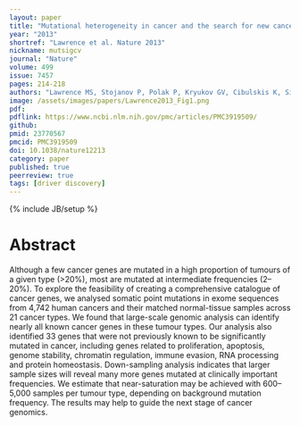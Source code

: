 ```yaml
---
layout: paper
title: "Mutational heterogeneity in cancer and the search for new cancer-associated genes"
year: "2013"
shortref: "Lawrence et al. Nature 2013"
nickname: mutsigcv
journal: "Nature"
volume: 499
issue: 7457
pages: 214-218
authors: "Lawrence MS, Stojanov P, Polak P, Kryukov GV, Cibulskis K, Sivachenko A, Carter SL, Stewart C, Mermel CH, Roberts SA, Kiezun A, Hammerman PS, McKenna A, Drier Y, Zou L, Ramos AH, Pugh TJ, Stransky N, Helman E, Kim J, Sougnez C, Ambrogio L, Nickerson E, Shefler E, Cortés ML, Auclair D, Saksena G, Voet D, Noble M, DiCara D, Lin P, Lichtenstein L, Heiman DI, Fennell T, Imielinski M, Hernandez B, Hodis E, Baca S, Dulak AM, Lohr J, Landau DA, Wu CJ, Melendez-Zajgla J, Hidalgo-Miranda A, Koren A, McCarroll SA, Mora J, Crompton B, Onofrio R, Parkin M, Winckler W, Ardlie K, Gabriel SB, Roberts CWM, Biegel JA, Stegmaier K, Bass AJ, Garraway LA, Meyerson M, Golub TR, Gordenin DA, Sunyaev S, Lander ES, Getz G" 
image: /assets/images/papers/Lawrence2013_Fig1.png
pdf:
pdflink: https://www.ncbi.nlm.nih.gov/pmc/articles/PMC3919509/
github:
pmid: 23770567
pmcid: PMC3919509
doi: 10.1038/nature12213
category: paper
published: true
peerreview: true
tags: [driver discovery]
---
```

{% include JB/setup %}

# Abstract

Although a few cancer genes are mutated in a high proportion of tumours of a given type (>20%), most are mutated at intermediate frequencies (2–20%). To explore the feasibility of creating a comprehensive catalogue of cancer genes, we analysed somatic point mutations in exome sequences from 4,742 human cancers and their matched normal-tissue samples across 21 cancer types. We found that large-scale genomic analysis can identify nearly all known cancer genes in these tumour types. Our analysis also identified 33 genes that were not previously known to be significantly mutated in cancer, including genes related to proliferation, apoptosis, genome stability, chromatin regulation, immune evasion, RNA processing and protein homeostasis. Down-sampling analysis indicates that larger sample sizes will reveal many more genes mutated at clinically important frequencies. We estimate that near-saturation may be achieved with 600–5,000 samples per tumour type, depending on background mutation frequency. The results may help to guide the next stage of cancer genomics.
